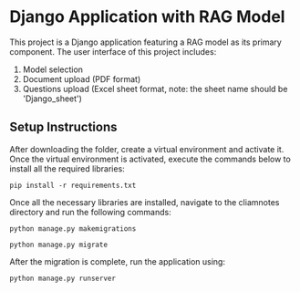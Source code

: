 # Django Application with RAG Model

This project is a Django application featuring a RAG model as its primary component. The user interface of this project includes:

1. Model selection
2. Document upload (PDF format)
3. Questions upload (Excel sheet format, note: the sheet name should be 'Django_sheet')

## Setup Instructions

After downloading the folder, create a virtual environment and activate it. Once the virtual environment is activated, execute the commands below to install all the required libraries:

`pip install -r requirements.txt`

Once all the necessary libraries are installed, navigate to the cliamnotes directory and run the following commands:

`python manage.py makemigrations`

`python manage.py migrate`

After the migration is complete, run the application using:

`python manage.py runserver`
